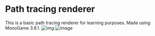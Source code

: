 # Path tracing renderer
This is a basic path tracing renderer for learning purposes. Made using MonoGame 3.8.1.
![img](https://github.com/user-attachments/assets/7e9a3771-97b6-40f6-9a67-6ca78bfab64a)
![image](https://github.com/user-attachments/assets/b2aa58cd-0651-4691-8a3b-7e001cbd7d53)
